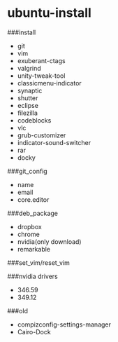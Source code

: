 # ubuntu-install

###install
- git
- vim
- exuberant-ctags
- valgrind
- unity-tweak-tool
- classicmenu-indicator
- synaptic
- shutter
- eclipse
- filezilla
- codeblocks
- vlc
- grub-customizer
- indicator-sound-switcher
- rar
- docky
	
###git_config
- name
- email
- core.editor

###deb_package
- dropbox
- chrome
- nvidia(only download)
- remarkable

###set_vim/reset_vim

###nvidia drivers
- 346.59
- 349.12

###old
- compizconfig-settings-manager
- Cairo-Dock